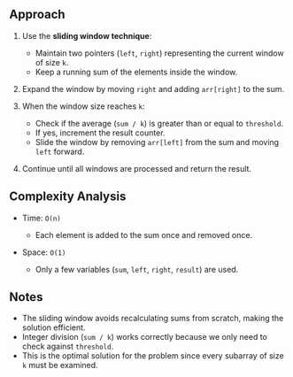 ## Approach

1. Use the **sliding window technique**:
    - Maintain two pointers (`left`, `right`) representing the current window of size `k`.
    - Keep a running sum of the elements inside the window.

2. Expand the window by moving `right` and adding `arr[right]` to the sum.

3. When the window size reaches `k`:
    - Check if the average (`sum / k`) is greater than or equal to `threshold`.
    - If yes, increment the result counter.
    - Slide the window by removing `arr[left]` from the sum and moving `left` forward.

4. Continue until all windows are processed and return the result.

## Complexity Analysis

- Time: `O(n)`
    - Each element is added to the sum once and removed once.

- Space: `O(1)`
    - Only a few variables (`sum`, `left`, `right`, `result`) are used.

## Notes

- The sliding window avoids recalculating sums from scratch, making the solution efficient.
- Integer division (`sum / k`) works correctly because we only need to check against `threshold`.
- This is the optimal solution for the problem since every subarray of size `k` must be examined.
